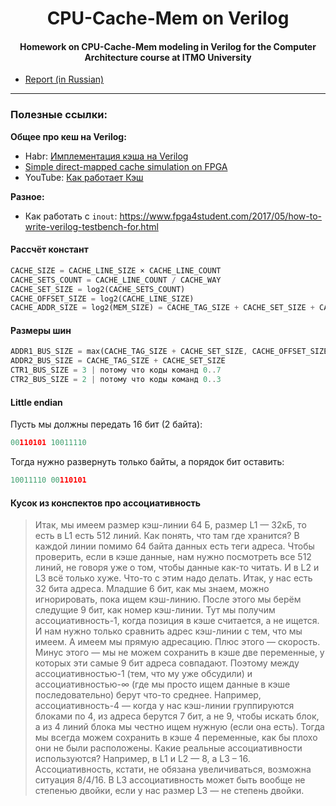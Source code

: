 <h1 align="center">CPU-Cache-Mem on Verilog</h1>
<h4 align="center">Homework on CPU-Cache-Mem modeling in Verilog for the Computer Architecture course at ITMO University</h4>

- [Report (in Russian)](https://github.com/npanuhin/ITMO-Verilog/blob/master/report.pdf?raw=true)

---

### Полезные ссылки:

**Общее про кеш на Verilog:**
- Habr: [Имплементация кэша на Verilog](https://habr.com/ru/post/461611/)
- [Simple direct-mapped cache simulation on FPGA](https://github.com/psnjk/SimpleCache)
- YouTube: [Как работает Кэш](https://youtu.be/7n_8cOBpQrg)

**Разное:**
- Как работать с `inout`: https://www.fpga4student.com/2017/05/how-to-write-verilog-testbench-for.html


#### Рассчёт констант
```rust
CACHE_SIZE = CACHE_LINE_SIZE × CACHE_LINE_COUNT
CACHE_SETS_COUNT = CACHE_LINE_COUNT / CACHE_WAY
CACHE_SET_SIZE = log2(CACHE_SETS_COUNT)
CACHE_OFFSET_SIZE = log2(CACHE_LINE_SIZE)
CACHE_ADDR_SIZE = log2(MEM_SIZE) = CACHE_TAG_SIZE + CACHE_SET_SIZE + CACHE_OFFSET_SIZE
```

#### Размеры шин
```rust
ADDR1_BUS_SIZE = max(CACHE_TAG_SIZE + CACHE_SET_SIZE, CACHE_OFFSET_SIZE)
ADDR2_BUS_SIZE = CACHE_TAG_SIZE + CACHE_SET_SIZE
CTR1_BUS_SIZE = 3 | потому что коды команд 0..7
CTR2_BUS_SIZE = 2 | потому что коды команд 0..3
```

#### Little endian

Пусть мы должны передать 16 бит (2 байта):
```py
00110101 10011110
```

Тогда нужно развернуть только байты, а порядок бит оставить:
```py
10011110 00110101
```

#### Кусок из конспектов про ассоциативность
> Итак, мы имеем размер кэш-линии 64 Б, размер L1 — 32кБ, то есть в L1 есть 512 линий. Как понять, что там где хранится? В каждой линии помимо 64 байта данных есть теги адреса. Чтобы проверить, если в кэше данные, нам нужно посмотреть все 512 линий, не говоря уже о том, чтобы данные как-то читать. И в L2 и L3 всё только хуже. Что-то с этим надо делать. Итак, у нас есть 32 бита адреса. Младшие 6 бит, как мы знаем, можно игнорировать, пока ищем кэш-линию. После этого мы берём следущие 9 бит, как номер кэш-линии. Тут мы получим ассоциативность-1, когда позиция в кэше считается, а не ищется. И нам нужно только сравнить адрес кэш-линии с тем, что мы имеем. А имеем мы прямую адресацию. Плюс этого — скорость. Минус этого — мы не можем сохранить в кэше две переменные, у которых эти самые 9 бит адреса совпадают. Поэтому между ассоциативностью-1 (тем, что му уже обсудили) и ассоциативностью-∞ (где мы просто ищем данные в кэше последовательно) берут что-то среднее. Например, ассоциативность-4 — когда у нас кэш-линии группируются блоками по 4, из адреса берутся 7 бит, а не 9, чтобы искать блок, а из 4 линий блока мы честно ищем нужную (если она есть). Тогда мы всегда можем сохранить в кэше 4 переменные, как бы плохо они не были расположены. Какие реальные ассоциативности используются? Например, в L1 и L2 — 8, а L3 – 16. Ассоциативность, кстати, не обязана увеличиваться, возможна ситуация 8/4/16. В L3 ассоциативность может быть вообще не степенью двойки, если у нас размер L3 — не степень двойки.
